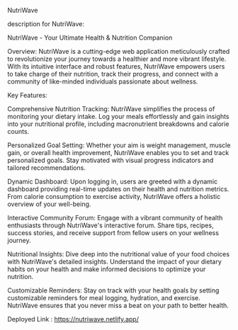 NutriWave

description for NutriWave:

NutriWave - Your Ultimate Health & Nutrition Companion

Overview: NutriWave is a cutting-edge web application meticulously crafted to revolutionize your journey towards a healthier and more vibrant lifestyle. With its intuitive interface and robust features, NutriWave empowers users to take charge of their nutrition, track their progress, and connect with a community of like-minded individuals passionate about wellness.

Key Features:

Comprehensive Nutrition Tracking: NutriWave simplifies the process of monitoring your dietary intake. Log your meals effortlessly and gain insights into your nutritional profile, including macronutrient breakdowns and calorie counts.

Personalized Goal Setting: Whether your aim is weight management, muscle gain, or overall health improvement, NutriWave enables you to set and track personalized goals. Stay motivated with visual progress indicators and tailored recommendations.

Dynamic Dashboard: Upon logging in, users are greeted with a dynamic dashboard providing real-time updates on their health and nutrition metrics. From calorie consumption to exercise activity, NutriWave offers a holistic overview of your well-being.

Interactive Community Forum: Engage with a vibrant community of health enthusiasts through NutriWave's interactive forum. Share tips, recipes, success stories, and receive support from fellow users on your wellness journey.

Nutritional Insights: Dive deep into the nutritional value of your food choices with NutriWave's detailed insights. Understand the impact of your dietary habits on your health and make informed decisions to optimize your nutrition.

Customizable Reminders: Stay on track with your health goals by setting customizable reminders for meal logging, hydration, and exercise. NutriWave ensures that you never miss a beat on your path to better health.

Deployed Link : https://nutriwave.netlify.app/
